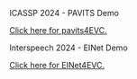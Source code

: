 ICASSP 2024 - PAVITS Demo

[Click here for pavits4EVC.](https://jeremychee4.github.io/pavits4EVC)

Interspeech 2024 - EINet Demo

[Click here for EINet4EVC.](https://jeremychee4.github.io/EINet4EVC)
